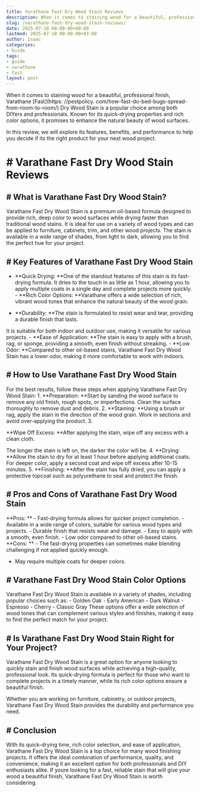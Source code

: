 ```yaml
---
title: Varathane Fast Dry Wood Stain Reviews
description: When it comes to staining wood for a beautiful, professional finish, Varathane Fast Dry Wood Stain is a popular choice among both DIYers and professionals.
slug: /varathane-fast-dry-wood-stain-reviews/
date: 2025-07-10 00:00:00+00:00
lastmod: 2025-07-10 00:00:00+03:00
author: Isaac
categories:
- Guide
tags:
- guide
- varathane
- fast
layout: post
---
```


When it comes to staining wood for a beautiful, professional finish, Varathane [Fast](https: //pestpolicy. com/how-fast-do-bed-bugs-spread-from-room-to-room/) Dry Wood Stain is a popular choice among both DIYers and professionals. Known for its quick-drying properties and rich color options, it promises to enhance the natural beauty of wood surfaces.

In this review, we will explore its features, benefits, and performance to help you decide if its the right product for your next wood project.

# # Varathane Fast Dry Wood Stain Reviews

## # What is Varathane Fast Dry Wood Stain?

Varathane Fast Dry Wood Stain is a premium oil-based formula designed to provide rich, deep color to wood surfaces while drying faster than traditional wood stains. It is ideal for use on a variety of wood types and can be applied to furniture, cabinets, trim, and other wood projects. The stain is available in a wide range of shades, from light to dark, allowing you to find the perfect hue for your project.

## # Key Features of Varathane Fast Dry Wood Stain

- **Quick Drying: **One of the standout features of this stain is its fast-drying formula. It dries to the touch in as little as 1 hour, allowing you to apply multiple coats in a single day and complete projects more quickly. - **Rich Color Options: **Varathane offers a wide selection of rich, vibrant wood tones that enhance the natural beauty of the wood grain.

- **Durability: **The stain is formulated to resist wear and tear, providing a durable finish that lasts.

It is suitable for both indoor and outdoor use, making it versatile for various projects. - **Ease of Application: **The stain is easy to apply with a brush, rag, or sponge, providing a smooth, even finish without streaking. - **Low Odor: **Compared to other oil-based stains, Varathane Fast Dry Wood Stain has a lower odor, making it more comfortable to work with indoors.

## # How to Use Varathane Fast Dry Wood Stain

For the best results, follow these steps when applying Varathane Fast Dry Wood Stain: 1. **Preparation: **Start by sanding the wood surface to remove any old finish, rough spots, or imperfections. Clean the surface thoroughly to remove dust and debris. 2. **Staining: **Using a brush or rag, apply the stain in the direction of the wood grain. Work in sections and avoid over-applying the product. 3.

**Wipe Off Excess: **After applying the stain, wipe off any excess with a clean cloth.

The longer the stain is left on, the darker the color will be. 4. **Drying: **Allow the stain to dry for at least 1 hour before applying additional coats. For deeper color, apply a second coat and wipe off excess after 10-15 minutes. 5. **Finishing: **After the stain has fully dried, you can apply a protective topcoat such as polyurethane to seal and protect the finish.

## # Pros and Cons of Varathane Fast Dry Wood Stain

**Pros: ** - Fast-drying formula allows for quicker project completion. - Available in a wide range of colors, suitable for various wood types and projects. - Durable finish that resists wear and damage. - Easy to apply with a smooth, even finish. - Low odor compared to other oil-based stains. **Cons: ** - The fast-drying properties can sometimes make blending challenging if not applied quickly enough.

- May require multiple coats for deeper colors.

## # Varathane Fast Dry Wood Stain Color Options

Varathane Fast Dry Wood Stain is available in a variety of shades, including popular choices such as: - Golden Oak - Early American - Dark Walnut - Espresso - Cherry - Classic Gray These options offer a wide selection of wood tones that can complement various styles and finishes, making it easy to find the perfect match for your project.

## # Is Varathane Fast Dry Wood Stain Right for Your Project?

Varathane Fast Dry Wood Stain is a great option for anyone looking to quickly stain and finish wood surfaces while achieving a high-quality, professional look. Its quick-drying formula is perfect for those who want to complete projects in a timely manner, while its rich color options ensure a beautiful finish.

Whether you are working on furniture, cabinetry, or outdoor projects, Varathane Fast Dry Wood Stain provides the durability and performance you need.

## # Conclusion

With its quick-drying time, rich color selection, and ease of application, Varathane Fast Dry Wood Stain is a top choice for many wood finishing projects. It offers the ideal combination of performance, quality, and convenience, making it an excellent option for both professionals and DIY enthusiasts alike. If youre looking for a fast, reliable stain that will give your wood a beautiful finish, Varathane Fast Dry Wood Stain is worth considering.
